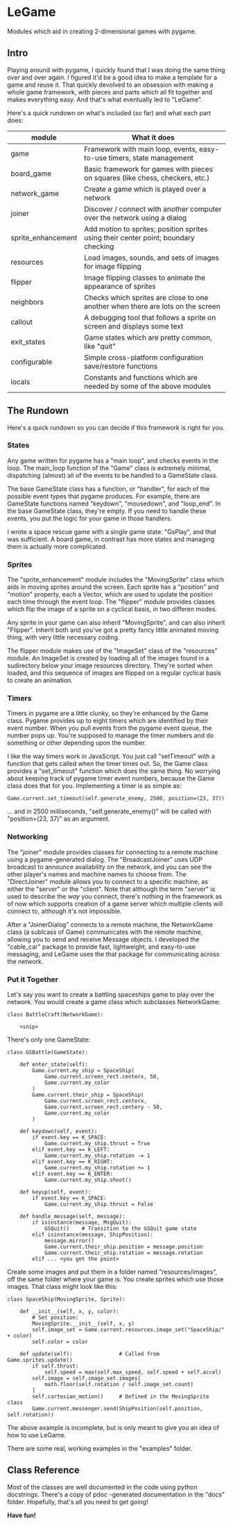 # LeGame

Modules which aid in creating 2-dimensional games with pygame.

## Intro

Playing around with pygame, I quickly found that I was doing the same thing over and over again. I figured it'd be a good idea to make a template for a game and reuse it. That quickly devolved to an obsession with making a whole game framework, with pieces and parts which all fit together and makes everything easy. And that's what eventually led to "LeGame".

Here's a quick rundown on what's included (so far) and what each part does:

| module             | What it does                                                                        |
|--------------------|-------------------------------------------------------------------------------------|
| game               | Framework with main loop, events, easy-to-use timers, state management              |
| board_game         | Basic framework for games with pieces on squares (like chess, checkers, etc.)       |
| network_game       | Create a game which is played over a network                                        |
| joiner             | Discover / connect with another computer over the network using a dialog            |
| sprite_enhancement | Add motion to sprites; position sprites using their center point; boundary checking |
| resources          | Load images, sounds, and sets of images for image flipping                          |
| flipper            | Image flipping classes to animate the appearance of sprites                         |
| neighbors          | Checks which sprites are close to one another when there are lots on the screen     |
| callout            | A debugging tool that follows a sprite on screen and displays some text             |
| exit_states        | Game states which are pretty common, like "quit"                                    |
| configurable       | Simple cross-platform configuration save/restore functions                          |
| locals             | Constants and functions which are needed by some of the above modules               |

## The Rundown

Here's a quick rundown so you can decide if this framework is right for you.

### States

Any game written for pygame has a "main loop", and checks events in the loop. The main_loop function of the "Game" class is extremely minimal, dispatching (almost) all of the events to be handled to a GameState class.

The base GameState class has a function, or "handler", for each of the possible event types that pygame produces. For example, there are GameState functions named "keydown", "mousedown", and "loop_end". In the base GameState class, they're empty. If you need to handle these events, you put the logic for your game in those handlers.

I wrote a space rescue game with a single game state: "GsPlay", and that was sufficient. A board game, in contrast has more states and managing them is actually more complicated.

### Sprites

The "sprite_enhancement" module includes the "MovingSprite" class which aids in moving sprites around the screen. Each sprite has a "position" and "motion" property, each a Vector, which are used to update the position each time through the event loop. The "flipper" module provides classes which flip the image of a sprite on a cyclical basis, in two differen modes.

Any sprite in your game can also inherit "MovingSprite", and can also inherit "Flipper". Inherit both and you've got a pretty fancy little animated moving thing, with very little necessary coding.

The flipper module makes use of the "ImageSet" class of the "resources" module. An ImageSet is created by loading all of the images found in a sudirectory below your image resources directory. They're sorted when loaded, and this sequence of images are flipped on a regular cyclical basis to create an animation.

### Timers

Timers in pygame are a little clunky, so they're enhanced by the Game class. Pygame provides up to eight timers which are identified by their event number. When you pull events from the pygame event queue, the number pops up. You're supposed to manage the timer numbers and do something or other depending upon the number.

I like the way timers work in JavaScript. You just call "setTimeout" with a function that gets called when the timer times out. So, the Game class provides a "set_timeout" function which does the same thing. No worrying about keeping track of pygame timer event numbers, because the Game class does that for you. Implementing a timer is as simple as:

	Game.current.set_timeout(self.generate_enemy, 2500, position=(23, 37))

... and in 2500 milliseconds, "self.generate_enemy()" will be called with "position=(23, 37)" as an argument.

### Networking

The "joiner" module provides classes for connecting to a remote machine using a pygame-generated dialog. The "BroadcastJoiner" uses UDP broadcast to announce availability on the network, and you can see the other player's names and machine names to choose from. The "DirectJoiner" module allows you to connect to a specific machine, as either the "server" or the "client". Note that although the term "server" is used to describe the *way* you connect, there's nothing in the framework as of now which supports creation of a game server which multiple clients will connect to, although it's not impossible.

After a "JoinerDialog" connects to a remote machine, the NetworkGame class (a sublcass of Game) communicates with the remote machine, allowing you to send and receive Message objects. I developed the "cable_car" package to provide fast, lightweight, and easy-to-use messaging, and LeGame uses the that package for communicating across the network.

### Put it Together

Let's say you want to create a battling spaceships game to play over the network. You would create a game class which subclasses NetworkGame:

	class BattleCraft(NetworkGame):

		<snip>

There's only one GameState:

	class GSBattle(GameState):

		def enter_state(self):
			Game.current.my_ship = SpaceShip(
				Game.current.screen_rect.centerx, 50,
				Game.current.my_color
			)
			Game.current.their_ship = SpaceShip(
				Game.current.screen_rect.centerx,
				Game.current.screen_rect.centery - 50,
				Game.current.my_color
			)

		def keydown(self, event):
			if event.key == K_SPACE:
				Game.current.my_ship.thrust = True
			elif event.key == K_LEFT:
				Game.current.my_ship.rotation -= 1
			elif event.key == K_RIGHT:
				Game.current.my_ship.rotation += 1
			elif event.key == K_ENTER:
				Game.current.my_ship.shoot()

		def keyup(self, event):
			if event.key == K_SPACE:
				Game.current.my_ship.thrust = False

		def handle_message(self, message):
			if isinstance(message, MsgQuit):
				GSQuit()	# Transition to the GSQuit game state
			elif isinstance(message, ShipPosition):
				message.mirror()
				Game.current.their_ship.position = message.position
				Game.current.their_ship.rotation = message.rotation
			elif ... <you get the point>


Create some images and put them in a folder named "resources/images", off the same folder where your game is. You create sprites which use those images. That class might look like this:

	class SpaceShip(MovingSprite, Sprite):

		def __init__(self, x, y, color):
			# Set position:
			MovingSprite.__init__(self, x, y)
			self.image_set = Game.current.resources.image_set("SpaceShip/" + color)
			self.color = color

		def update(self):				# Called from Game.sprites.update()
			if self.thrust:
				self.speed = max(self.max_speed, self.speed + self.accel)
			self.image = self.image_set.images[
				math.floor(self.rotation / self.image_set.count)
			]
			self.cartesian_motion()		# Defined in the MovingSprite class
			Game.current.messenger.send(ShipPosition(self.position, self.rotation))

The above example is incomplete, but is only meant to give you an idea of how to use LeGame.

There are some real, working examples in the "examples" folder.

## Class Reference

Most of the classes are well documented in the code using python docstrings. There's a copy of pdoc -generated documentation in the "docs" folder. Hopefully, that's all you need to get going!

**Have fun!**









